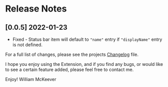 # Release Notes

## [0.0.5] 2022-01-23
- Fixed - Status bar item will default to `"name"` entry if `"displayName"` entry is not defined.


For a full list of changes, please see the projects [Changelog](CHANGELOG.md) file.

I hope you enjoy using the Extension, and if you find any bugs, or would like to see a certain feature added, please feel free to contact me.

Enjoy! William McKeever
